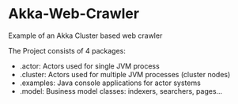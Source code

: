 # Akka-Web-Crawler
Example of an Akka Cluster based web crawler

The Project consists of 4 packages:
- .actor: Actors used for single JVM process 
- .cluster: Actors used for multiple JVM processes (cluster nodes)
- .examples: Java console applications for actor systems
- .model: Business model classes: indexers, searchers, pages...


